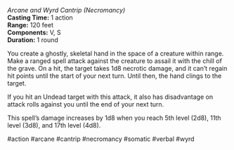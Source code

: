 *Arcane and Wyrd Cantrip (Necromancy)*    
**Casting Time:** 1 action    
**Range:** 120 feet  
**Components:** V, S  
**Duration:** 1 round

You create a ghostly, skeletal hand in the space of a creature within range. Make a ranged spell attack against the creature to assail it with the chill of the grave. On a hit, the target takes 1d8 necrotic damage, and it can’t regain hit points until the start of your next turn. Until then, the hand clings to the target.

If you hit an Undead target with this attack, it also has disadvantage on attack rolls against you until the end of your next turn.

This spell’s damage increases by 1d8 when you reach 5th level (2d8), 11th level (3d8), and 17th level (4d8).

#action #arcane #cantrip #necromancy #somatic #verbal #wyrd

